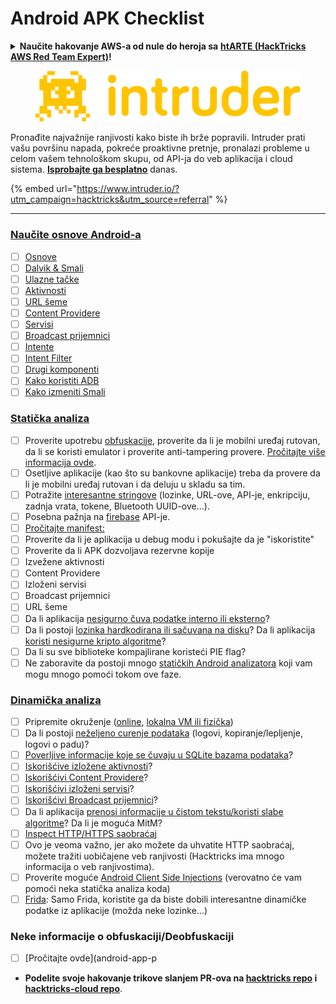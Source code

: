 # Android APK Checklist

<details>

<summary><strong>Naučite hakovanje AWS-a od nule do heroja sa</strong> <a href="https://training.hacktricks.xyz/courses/arte"><strong>htARTE (HackTricks AWS Red Team Expert)</strong></a><strong>!</strong></summary>

* Da li radite u **cybersecurity kompaniji**? Želite li da vidite svoju **kompaniju reklamiranu na HackTricks-u**? Ili želite da imate pristup **najnovijoj verziji PEASS-a ili preuzmete HackTricks u PDF formatu**? Proverite [**SUBSCRIPTION PLANS**](https://github.com/sponsors/carlospolop)!
* Otkrijte [**The PEASS Family**](https://opensea.io/collection/the-peass-family), našu kolekciju ekskluzivnih [**NFT-ova**](https://opensea.io/collection/the-peass-family)
* Nabavite [**zvanični PEASS & HackTricks swag**](https://peass.creator-spring.com)
* **Pridružite se** [**💬**](https://emojipedia.org/speech-balloon/) [**Discord grupi**](https://discord.gg/hRep4RUj7f) ili [**telegram grupi**](https://t.me/peass) ili me **pratite** na **Twitter-u** 🐦[**@carlospolopm**](https://twitter.com/hacktricks_live)**.**
* **Podelite svoje hakovanje trikove slanjem PR-ova na [hacktricks repo](https://github.com/carlospolop/hacktricks) i [hacktricks-cloud repo](https://github.com/carlospolop/hacktricks-cloud)**.

</details>

<figure><img src="/.gitbook/assets/image (675).png" alt=""><figcaption></figcaption></figure>

Pronađite najvažnije ranjivosti kako biste ih brže popravili. Intruder prati vašu površinu napada, pokreće proaktivne pretnje, pronalazi probleme u celom vašem tehnološkom skupu, od API-ja do veb aplikacija i cloud sistema. [**Isprobajte ga besplatno**](https://www.intruder.io/?utm\_source=referral\&utm\_campaign=hacktricks) danas.

{% embed url="https://www.intruder.io/?utm_campaign=hacktricks&utm_source=referral" %}

***

### [Naučite osnove Android-a](android-app-pentesting/#2-android-application-fundamentals)

* [ ] [Osnove](android-app-pentesting/#fundamentals-review)
* [ ] [Dalvik & Smali](android-app-pentesting/#dalvik--smali)
* [ ] [Ulazne tačke](android-app-pentesting/#application-entry-points)
* [ ] [Aktivnosti](android-app-pentesting/#launcher-activity)
* [ ] [URL šeme](android-app-pentesting/#url-schemes)
* [ ] [Content Providere](android-app-pentesting/#services)
* [ ] [Servisi](android-app-pentesting/#services-1)
* [ ] [Broadcast prijemnici](android-app-pentesting/#broadcast-receivers)
* [ ] [Intente](android-app-pentesting/#intents)
* [ ] [Intent Filter](android-app-pentesting/#intent-filter)
* [ ] [Drugi komponenti](android-app-pentesting/#other-app-components)
* [ ] [Kako koristiti ADB](android-app-pentesting/#adb-android-debug-bridge)
* [ ] [Kako izmeniti Smali](android-app-pentesting/#smali)

### [Statička analiza](android-app-pentesting/#static-analysis)

* [ ] Proverite upotrebu [obfuskacije](android-checklist.md#some-obfuscation-deobfuscation-information), proverite da li je mobilni uređaj rutovan, da li se koristi emulator i proverite anti-tampering provere. [Pročitajte više informacija ovde](android-app-pentesting/#other-checks).
* [ ] Osetljive aplikacije (kao što su bankovne aplikacije) treba da provere da li je mobilni uređaj rutovan i da deluju u skladu sa tim.
* [ ] Potražite [interesantne stringove](android-app-pentesting/#looking-for-interesting-info) (lozinke, URL-ove, API-je, enkripciju, zadnja vrata, tokene, Bluetooth UUID-ove...).
* [ ] Posebna pažnja na [firebase](android-app-pentesting/#firebase) API-je.
* [ ] [Pročitajte manifest:](android-app-pentesting/#basic-understanding-of-the-application-manifest-xml)
* [ ] Proverite da li je aplikacija u debug modu i pokušajte da je "iskoristite"
* [ ] Proverite da li APK dozvoljava rezervne kopije
* [ ] Izvežene aktivnosti
* [ ] Content Providere
* [ ] Izloženi servisi
* [ ] Broadcast prijemnici
* [ ] URL šeme
* [ ] Da li aplikacija [nesigurno čuva podatke interno ili eksterno](android-app-pentesting/#insecure-data-storage)?
* [ ] Da li postoji [lozinka hardkodirana ili sačuvana na disku](android-app-pentesting/#poorkeymanagementprocesses)? Da li aplikacija [koristi nesigurne kripto algoritme](android-app-pentesting/#useofinsecureandordeprecatedalgorithms)?
* [ ] Da li su sve biblioteke kompajlirane koristeći PIE flag?
* [ ] Ne zaboravite da postoji mnogo [statičkih Android analizatora](android-app-pentesting/#automatic-analysis) koji vam mogu mnogo pomoći tokom ove faze.

### [Dinamička analiza](android-app-pentesting/#dynamic-analysis)

* [ ] Pripremite okruženje ([online](android-app-pentesting/#online-dynamic-analysis), [lokalna VM ili fizička](android-app-pentesting/#local-dynamic-analysis))
* [ ] Da li postoji [neželjeno curenje podataka](android-app-pentesting/#unintended-data-leakage) (logovi, kopiranje/lepljenje, logovi o padu)?
* [ ] [Poverljive informacije koje se čuvaju u SQLite bazama podataka](android-app-pentesting/#sqlite-dbs)?
* [ ] [Iskorišćive izložene aktivnosti](android-app-pentesting/#exploiting-exported-activities-authorisation-bypass)?
* [ ] [Iskorišćivi Content Providere](android-app-pentesting/#exploiting-content-providers-accessing-and-manipulating-sensitive-information)?
* [ ] [Iskorišćivi izloženi servisi](android-app-pentesting/#exploiting-services)?
* [ ] [Iskorišćivi Broadcast prijemnici](android-app-pentesting/#exploiting-broadcast-receivers)?
* [ ] Da li aplikacija [prenosi informacije u čistom tekstu/koristi slabe algoritme](android-app-pentesting/#insufficient-transport-layer-protection)? Da li je moguća MitM?
* [ ] [Inspect HTTP/HTTPS saobraćaj](android-app-pentesting/#inspecting-http-traffic)
* [ ] Ovo je veoma važno, jer ako možete da uhvatite HTTP saobraćaj, možete tražiti uobičajene veb ranjivosti (Hacktricks ima mnogo informacija o veb ranjivostima).
* [ ] Proverite moguće [Android Client Side Injections](android-app-pentesting/#android-client-side-injections-and-others) (verovatno će vam pomoći neka statička analiza koda)
* [ ] [Frida](android-app-pentesting/#frida): Samo Frida, koristite ga da biste dobili interesantne dinamičke podatke iz aplikacije (možda neke lozinke...)

### Neke informacije o obfuskaciji/Deobfuskaciji

* [ ] [Pročitajte ovde](android-app-p
* **Podelite svoje hakovanje trikove slanjem PR-ova na [hacktricks repo](https://github.com/carlospolop/hacktricks) i [hacktricks-cloud repo](https://github.com/carlospolop/hacktricks-cloud)**.

</details>
